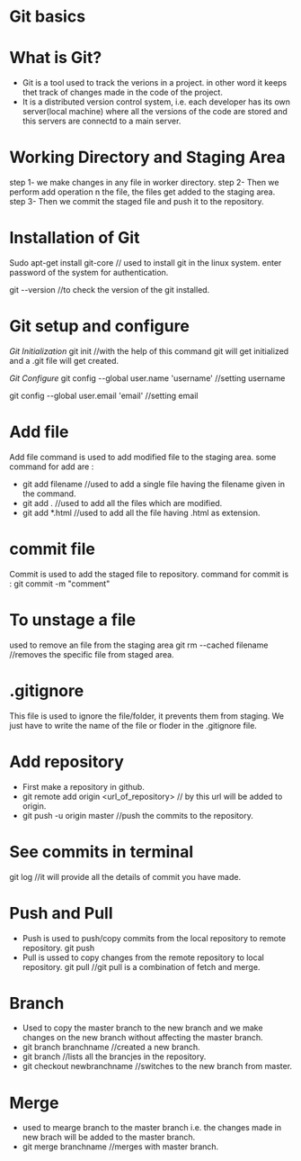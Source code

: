 # Git basics

# What is Git?
  - Git is a tool used to track the verions in a project. in other word it keeps thet track of changes made in the code of the project.
  - It is a distributed version control system, i.e. each developer has its own server(local machine) where all the versions of the code are stored and this servers are connectd to a main server.

# Working Directory and Staging Area
  step 1- we make changes in any file in worker directory.
  step 2- Then we perform add operation n the file, the files get added to the staging area.
  step 3- Then we commit the staged file and push it to the repository.

# Installation of Git
  Sudo apt-get install git-core // used to install git in the linux system.
  enter password of the system for authentication.

  git --version //to check the version of the git installed.

# Git setup and configure
*Git Initialization*
  git init  //with the help of this command git will get initialized and a .git file will get created.
  
*Git Configure*
  git config --global user.name 'username'  //setting username

  git config --global user.email 'email'  //setting email

# Add file 
Add file command is used to add modified file to the staging area. some command for add are :
  - git add filename  //used to add a single file having the filename given in the command.
  - git add .   //used to add all the files which are modified.
  - git add *.html  //used to add all the file having .html as extension.

# commit file
Commit is used to add the staged file to repository. command for commit is :
  git commit -m "comment"

# To unstage a file
used to remove an file from the staging area
  git rm --cached filename   //removes the specific file from staged area.

# .gitignore
This file is used to ignore the file/folder, it prevents them from staging. We just have to write the name of the file or floder in the .gitignore file.

# Add repository
  - First make a repository in github.
  - git remote add origin <url_of_repository>  // by this url will be added to origin.
  - git push -u origin master   //push the commits to the repository.

# See commits in terminal
  git log  //it will provide all the details of commit you have made.

# Push and Pull 
  - Push is used to push/copy commits from the local repository to remote repository.
       git push
  - Pull is ussed to copy changes from the remote repository to local repository.
       git pull  //git pull is a combination of fetch and merge.

# Branch
 - Used to copy the master branch to the new branch and we make changes on the new branch without affecting the master branch.
 - git branch branchname  //created a new branch.
 - git branch  //lists all the brancjes in the repository.
 - git checkout newbranchname  //switches to the new branch from master.

 # Merge
  - used to mearge branch to the master branch i.e. the changes made in new brach will be added to the master branch.
  - git merge branchname  //merges with master branch.
